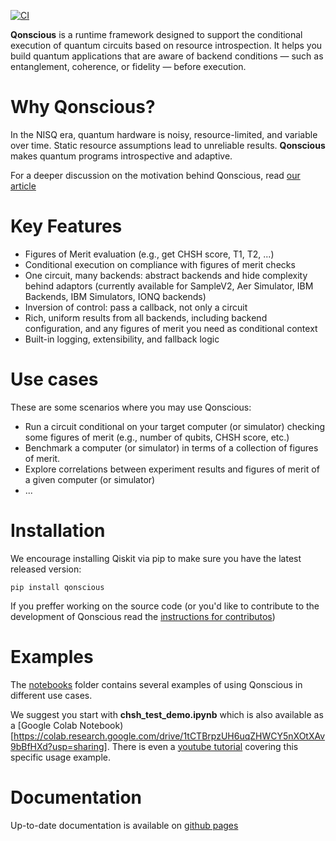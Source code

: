 [![CI](https://github.com/lifia-unlp/qonscious/actions/workflows/ci.yml/badge.svg?branch=main)](https://github.com/lifia-unlp/qonscious/actions/workflows/ci.yml)

**Qonscious** is a runtime framework designed to support the conditional execution of quantum circuits based on resource introspection. It helps you build quantum applications that are aware of backend conditions — such as entanglement, coherence, or fidelity — before execution.

# Why Qonscious?

In the NISQ era, quantum hardware is noisy, resource-limited, and variable over time. Static resource assumptions lead to unreliable results. **Qonscious** makes quantum programs introspective and adaptive.

For a deeper discussion on the motivation behind Qonscious, read [our article](https://arxiv.org/html/2508.19276v1)

# Key Features

- Figures of Merit evaluation (e.g., get CHSH score, T1, T2, ...)
- Conditional execution on compliance with figures of merit checks
- One circuit, many backends: abstract backends and hide complexity behind adaptors (currently available for SampleV2, Aer Simulator, IBM Backends, IBM Simulators, IONQ backends)
- Inversion of control: pass a callback, not only a circuit
- Rich, uniform results from all backends, including backend configuration, and any figures of merit you need as conditional context
- Built-in logging, extensibility, and fallback logic

# Use cases

These are some scenarios where you may use Qonscious:

- Run a circuit conditional on your target computer (or simulator) checking some figures of merit (e.g., number of qubits, CHSH score, etc.)
- Benchmark a computer (or simulator) in terms of a collection of figures of merit.
- Explore correlations between experiment results and figures of merit of a given computer (or simulator)
- ...

# Installation

We encourage installing Qiskit via pip to make sure you have the latest released version:

````
pip install qonscious
````

If you preffer working on the source code (or you'd like to contribute to the development of Qonscious read the [instructions for contributos](CONTRIBUTING.md))

# Examples

The [notebooks](./notebooks/) folder contains several examples of using Qonscious in different use cases. 

We suggest you start with **chsh_test_demo.ipynb** which is also available as a [Google Colab Notebook)[https://colab.research.google.com/drive/1tCTBrpzUH6uqZHWCY5nXOtXAv9bBfHXd?usp=sharing]. There is even a [youtube tutorial](https://www.youtube.com/watch?v=mNkhzWlUE0g) covering this specific usage example.  

# Documentation

Up-to-date documentation is available on [github pages](https://lifia-unlp.github.io/qonscious/)







